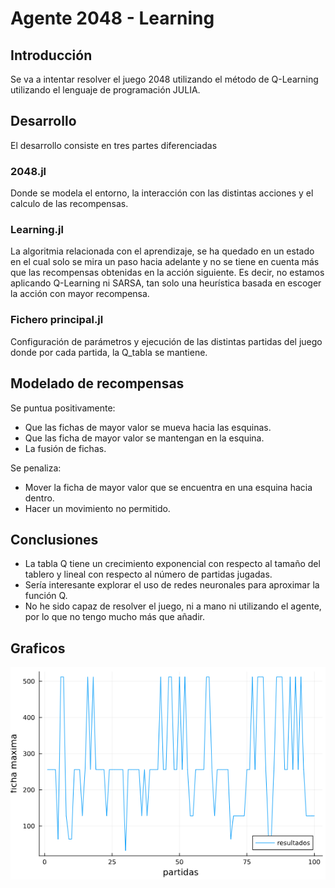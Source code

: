 
# Agente 2048 - Learning
## Introducción

Se va a intentar resolver el juego 2048 utilizando el método de Q-Learning utilizando el lenguaje de programación JULIA.

## Desarrollo
El desarrollo consiste en tres partes diferenciadas

### 2048.jl
Donde se modela el entorno, la interacción con las distintas acciones y el calculo de las recompensas.

### Learning.jl
La algoritmia relacionada con el aprendizaje, se ha quedado en un estado en el cual solo se mira un paso hacia adelante y no se tiene en cuenta más que las recompensas obtenidas en la acción siguiente. Es decir, no estamos aplicando Q-Learning ni SARSA, tan solo una heurística basada en escoger la acción con mayor recompensa.

### Fichero principal.jl
Configuración de parámetros y ejecución de las distintas partidas del juego donde por cada partida, la Q_tabla se mantiene.



## Modelado de recompensas
Se puntua positivamente:
* Que las fichas de mayor valor se mueva hacia las esquinas.
* Que las ficha de mayor valor se mantengan en la esquina.
* La fusión de fichas.

Se penaliza:
* Mover la ficha de mayor valor que se encuentra en una esquina hacia dentro.
* Hacer un movimiento no permitido.

## Conclusiones
* La tabla Q tiene un crecimiento exponencial con respecto al tamaño del tablero y lineal con respecto al número de partidas jugadas.
* Sería interesante explorar el uso de redes neuronales para aproximar la función Q.
* No he sido capaz de resolver el juego, ni a mano ni utilizando el agente, por lo que no tengo mucho más que añadir.

## Graficos


![The San Juan Mountains are beautiful!](resultados.png)



